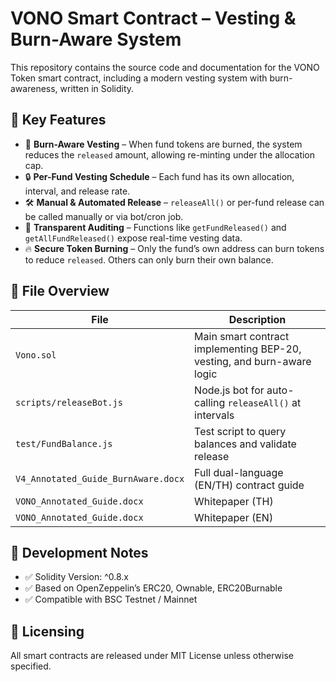 # VONO Smart Contract – Vesting & Burn-Aware System

This repository contains the source code and documentation for the VONO Token smart contract, including a modern vesting system with burn-awareness, written in Solidity.

## 📌 Key Features

- 🧠 **Burn-Aware Vesting** – When fund tokens are burned, the system reduces the `released` amount, allowing re-minting under the allocation cap.
- 🔒 **Per-Fund Vesting Schedule** – Each fund has its own allocation, interval, and release rate.
- 🛠 **Manual & Automated Release** – `releaseAll()` or per-fund release can be called manually or via bot/cron job.
- 🔎 **Transparent Auditing** – Functions like `getFundReleased()` and `getAllFundReleased()` expose real-time vesting data.
- 🔥 **Secure Token Burning** – Only the fund’s own address can burn tokens to reduce `released`. Others can only burn their own balance.

## 📁 File Overview

| File | Description |
|------|-------------|
| `Vono.sol` | Main smart contract implementing BEP-20, vesting, and burn-aware logic |
| `scripts/releaseBot.js` | Node.js bot for auto-calling `releaseAll()` at intervals |
| `test/FundBalance.js` | Test script to query balances and validate release |
| `V4_Annotated_Guide_BurnAware.docx` | Full dual-language (EN/TH) contract guide |
| `VONO_Annotated_Guide.docx` | Whitepaper (TH) |
| `VONO_Annotated_Guide.docx` | Whitepaper (EN) |

## 🔧 Development Notes

- ✅ Solidity Version: ^0.8.x
- ✅ Based on OpenZeppelin’s ERC20, Ownable, ERC20Burnable
- ✅ Compatible with BSC Testnet / Mainnet

## 📜 Licensing

All smart contracts are released under MIT License unless otherwise specified.
